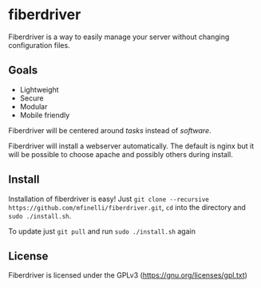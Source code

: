 fiberdriver
===========
Fiberdriver is a way to easily manage your server without changing configuration files.

Goals
-----
- Lightweight
- Secure
- Modular
- Mobile friendly

Fiberdriver will be centered around *tasks* instead of *software*.

Fiberdriver will install a webserver automatically. The default is nginx but it will be possible to choose apache and possibly others during install.

Install
------
Installation of fiberdriver is easy! Just `git clone --recursive https://github.com/mfinelli/fiberdriver.git`, `cd` into the directory and `sudo ./install.sh`.

To update just `git pull` and run `sudo ./install.sh` again

License
------
Fiberdriver is licensed under the GPLv3 (<https://gnu.org/licenses/gpl.txt>)